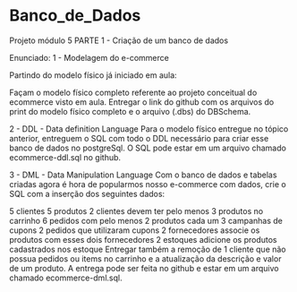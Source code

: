# Banco_de_Dados
 Projeto módulo 5 PARTE 1 - Criação de um banco de dados
 
 Enunciado:
 1 - Modelagem do e-commerce

Partindo do modelo físico já iniciado em aula:

Façam o modelo físico completo referente ao projeto conceitual do ecommerce visto em aula. Entregar o link do github com os arquivos do print do modelo físico completo e o arquivo (.dbs) do DBSchema.

2 - DDL - Data definition Language
Para o modelo físico entregue no tópico anterior, entreguem o SQL com todo o DDL necessário para criar esse banco de dados no postgreSql. O SQL pode estar em um arquivo chamado ecommerce-ddl.sql no github.

3 - DML - Data Manipulation Language
Com o banco de dados e tabelas criadas agora é hora de popularmos nosso e-commerce com dados, crie o SQL com a inserção dos seguintes dados:

5 clientes
5 produtos
2 clientes devem ter pelo menos 3 produtos no carrinho
6 pedidos com pelo menos 2 produtos cada um
3 campanhas de cupons
2 pedidos que utilizaram cupons
2 fornecedores
associe os produtos com esses dois fornecedores
2 estoques
adicione os produtos cadastrados nos estoque
Entregar também a remoção de 1 cliente que não possua pedidos ou items no carrinho e a atualização da descrição e valor de um produto. A entrega pode ser feita no github e estar em um arquivo chamado ecommerce-dml.sql.
